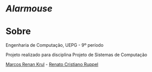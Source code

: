 # ***Alarmouse***

# Sobre

Engenharia de Computação, UEPG - 9º período

Projeto realizado para disciplina Projeto de Sistemas de Computação

[Marcos Renan Krul](https://github.com/MarcosKrul) - [Renato Cristiano Ruppel](https://github.com/HERuppel)

